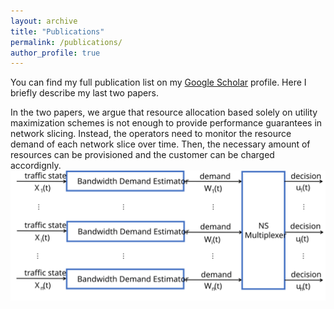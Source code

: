 ```yaml
---
layout: archive
title: "Publications"
permalink: /publications/
author_profile: true
---
```


You can find my full publication list on my <i class="fas fa-fw fa-graduation-cap"> </i> <a href="{{author.googlescholar}}"> Google Scholar</a> profile.
Here I briefly describe my last two papers. <br/>

In the two papers, we argue that resource allocation based solely on utility maximization schemes is not enough to provide performance guarantees in network slicing. Instead, the operators need to monitor the resource demand of each network slice over time. Then, the necessary amount of resources can be provisioned and the customer can be charged accordignly.
<img src="/images/system.svg" alt="Proposed Architecture">
